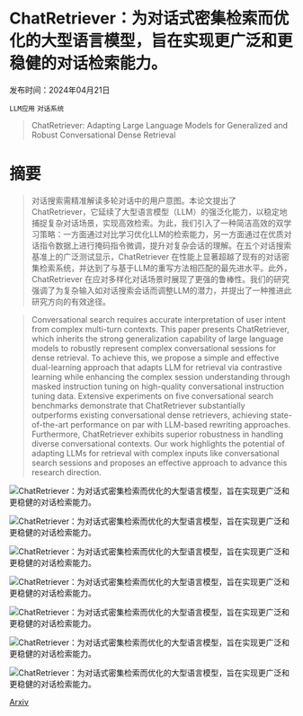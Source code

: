 # ChatRetriever：为对话式密集检索而优化的大型语言模型，旨在实现更广泛和更稳健的对话检索能力。

发布时间：2024年04月21日

`LLM应用` `对话系统`

> ChatRetriever: Adapting Large Language Models for Generalized and Robust Conversational Dense Retrieval

# 摘要

> 对话搜索需精准解读多轮对话中的用户意图。本论文提出了 ChatRetriever，它延续了大型语言模型（LLM）的强泛化能力，以稳定地捕捉复杂对话场景，实现高效检索。为此，我们引入了一种简洁高效的双学习策略：一方面通过对比学习优化LLM的检索能力，另一方面通过在优质对话指令数据上进行掩码指令微调，提升对复杂会话的理解。在五个对话搜索基准上的广泛测试显示，ChatRetriever 在性能上显著超越了现有的对话密集检索系统，并达到了与基于LLM的重写方法相匹配的最先进水平。此外，ChatRetriever 在应对多样化对话场景时展现了更强的鲁棒性。我们的研究强调了为复杂输入如对话搜索会话而调整LLM的潜力，并提出了一种推进此研究方向的有效途径。

> Conversational search requires accurate interpretation of user intent from complex multi-turn contexts. This paper presents ChatRetriever, which inherits the strong generalization capability of large language models to robustly represent complex conversational sessions for dense retrieval. To achieve this, we propose a simple and effective dual-learning approach that adapts LLM for retrieval via contrastive learning while enhancing the complex session understanding through masked instruction tuning on high-quality conversational instruction tuning data. Extensive experiments on five conversational search benchmarks demonstrate that ChatRetriever substantially outperforms existing conversational dense retrievers, achieving state-of-the-art performance on par with LLM-based rewriting approaches. Furthermore, ChatRetriever exhibits superior robustness in handling diverse conversational contexts. Our work highlights the potential of adapting LLMs for retrieval with complex inputs like conversational search sessions and proposes an effective approach to advance this research direction.

![ChatRetriever：为对话式密集检索而优化的大型语言模型，旨在实现更广泛和更稳健的对话检索能力。](../../../paper_images/2404.13556/x1.png)

![ChatRetriever：为对话式密集检索而优化的大型语言模型，旨在实现更广泛和更稳健的对话检索能力。](../../../paper_images/2404.13556/x2.png)

![ChatRetriever：为对话式密集检索而优化的大型语言模型，旨在实现更广泛和更稳健的对话检索能力。](../../../paper_images/2404.13556/x3.png)

![ChatRetriever：为对话式密集检索而优化的大型语言模型，旨在实现更广泛和更稳健的对话检索能力。](../../../paper_images/2404.13556/x4.png)

![ChatRetriever：为对话式密集检索而优化的大型语言模型，旨在实现更广泛和更稳健的对话检索能力。](../../../paper_images/2404.13556/x5.png)

![ChatRetriever：为对话式密集检索而优化的大型语言模型，旨在实现更广泛和更稳健的对话检索能力。](../../../paper_images/2404.13556/x6.png)

![ChatRetriever：为对话式密集检索而优化的大型语言模型，旨在实现更广泛和更稳健的对话检索能力。](../../../paper_images/2404.13556/x7.png)

[Arxiv](https://arxiv.org/abs/2404.13556)